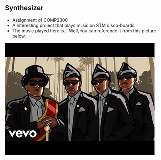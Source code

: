 ## Synthesizer
- Assignment of COMP2300
- A interesting project that plays music on STM disco-boards
- The music played here is... Well, you can reference it from this picture below.


![Screenshot](coffindance.jpg)
